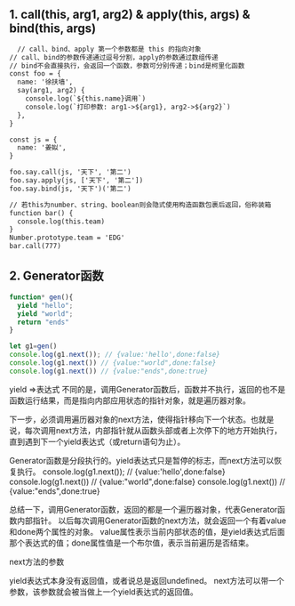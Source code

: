 <!--
 * @Author: your name
 * @Date: 2021-09-02 16:29:02
 * @LastEditTime: 2021-10-09 09:39:50
 * @LastEditors: Please set LastEditors
 * @Description: In User Settings Edit
 * @FilePath: \lcz_document\docs\js\jsfunction.md
-->
## 1. call(this, arg1, arg2) & apply(this, args) & bind(this, args)
```html
  // call、bind、apply 第一个参数都是 this 的指向对象
// call、bind的参数传递通过逗号分割，apply的参数通过数组传递
// bind不会直接执行，会返回一个函数，参数可分别传递；bind是柯里化函数
const foo = {
  name: '徐扶墙',
  say(arg1, arg2) {
    console.log(`${this.name}调用`)
    console.log(`打印参数: arg1->${arg1}, arg2->${arg2}`)
  },
}

const js = {
  name: '姜姒',
}

foo.say.call(js, '天下', '第二')
foo.say.apply(js, ['天下', '第二'])
foo.say.bind(js, '天下')('第二')

// 若this为number、string、boolean则会隐式使用构造函数包裹后返回，俗称装箱
function bar() {
  console.log(this.team)
}
Number.prototype.team = 'EDG'
bar.call(777)
```

## 2. Generator函数

```js
function* gen(){
  yield "hello";
  yield "world";
  return "ends"
}

let g1=gen()
console.log(g1.next()); // {value:'hello',done:false}
console.log(g1.next()) // {value:"world",done:false}
console.log(g1.next()) // {value:"ends",done:true}

```
yield =>表达式
不同的是，调用Generator函数后，函数并不执行，返回的也不是函数运行结果，而是指向内部应用状态的指针对象，就是遍历器对象。

下一步，必须调用遍历器对象的next方法，使得指针移向下一个状态。也就是说，每次调用next方法，内部指针就从函数头部或者上次停下的地方开始执行，直到遇到下一个yield表达式（或return语句为止）。

Generator函数是分段执行的。yield表达式只是暂停的标志，而next方法可以恢复执行。
console.log(g1.next()); // {value:'hello',done:false}
console.log(g1.next()) // {value:"world",done:false}
console.log(g1.next()) // {value:"ends",done:true}

总结一下，调用Generator函数，返回的都是一个遍历器对象，代表Generator函数内部指针。 以后每次调用Generator函数的next方法，就会返回一个有着value和done两个属性的对象。 value属性表示当前内部状态的值，是yield表达式后面那个表达式的值；done属性值是一个布尔值，表示当前遍历是否结束。

next方法的参数

yield表达式本身没有返回值，或者说总是返回undefined。 next方法可以带一个参数，该参数就会被当做上一个yield表达式的返回值。